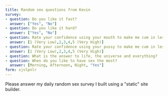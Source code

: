 ```yaml
---
title: Random sex questions from Kevin
survey:
- question: Do you like it fast?
  answer: ["Yes", "No"]
- question: Do you like it hard?
  answer: ["Yes", "No"]
- question: Rate your confidence using your mouth to make me cum in less than 7 minutes.
  answer: [1 (Very Low),2,3,4,5 (Very High)]
- question: Rate your confidence using your pussy to make me cum in less than 7 minutes.
  answer: [1 (Very Low),2,3,4,5 (Very High)]
- question: What is the answer to life, the universe and everything?
- question: When do you like to have sex the most?
  answer: [Morning, Afternoon, Night, "Yes"]
form: xjvlpnlr
---
```


Please answer my daily random sex survey I built using a "static" site builder.
